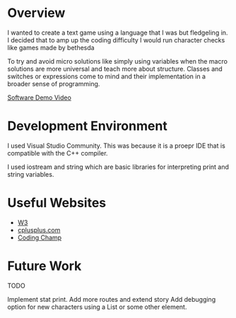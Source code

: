 # Overview

I wanted to create a text game using a language that I was but fledgeling in. I decided that to amp up the coding difficulty
I would run character checks like games made by bethesda

To try and avoid micro solutions like simply using variables when the macro solutions are more universal and teach more about
structure. Classes and switches or expressions come to mind and their implementation in a broader sense of programming.

[Software Demo Video]([http://youtube.link.goes.here](https://youtu.be/_YvTnsCR3kE))

# Development Environment

I used Visual Studio Community. This was because it is a proepr IDE that is compatible with the C++ compiler.

I used iostream and string which are basic libraries for interpreting print and string variables.

# Useful Websites

- [W3]([http://url.link.goes.here](https://www.w3schools.com/cpp/cpp_switch.asp))
- [cplusplus.com]([http://url.link.goes.here](https://cplusplus.com/forum/beginner/107842/))
- [Coding Champ](https://coding-champ.com/tutorials/c-plus-plus/getters-and-setters)

# Future Work

TODO

Implement stat print.
Add more routes and extend story
Add debugging option for new characters using a List or some other element.
